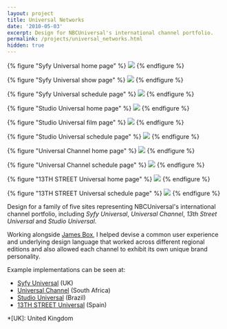 ```yaml
---
layout: project
title: Universal Networks
date: '2010-05-03'
excerpt: Design for NBCUniversal's international channel portfolio.
permalink: /projects/universal_networks.html
hidden: true
---
```

{% figure "Syfy Universal home page" %}
![](/assets/images/projects/universal_networks/0.jpg)
{% endfigure %}

{% figure "Syfy Universal show page" %}
![](/assets/images/projects/universal_networks/1.jpg)
{% endfigure %}

{% figure "Syfy Universal schedule page" %}
![](/assets/images/projects/universal_networks/2.jpg)
{% endfigure %}

{% figure "Studio Universal home page" %}
![](/assets/images/projects/universal_networks/3.jpg)
{% endfigure %}

{% figure "Studio Universal film page" %}
![](/assets/images/projects/universal_networks/4.jpg)
{% endfigure %}

{% figure "Studio Universal schedule page" %}
![](/assets/images/projects/universal_networks/5.jpg)
{% endfigure %}

{% figure "Universal Channel home page" %}
![](/assets/images/projects/universal_networks/6.jpg)
{% endfigure %}

{% figure "Universal Channel schedule page" %}
![](/assets/images/projects/universal_networks/7.jpg)
{% endfigure %}

{% figure "13TH STREET Universal home page" %}
![](/assets/images/projects/universal_networks/8.jpg)
{% endfigure %}

{% figure "13TH STREET Universal schedule page" %}
![](/assets/images/projects/universal_networks/9.jpg)
{% endfigure %}

Design for a family of five sites representing NBCUniversal's international channel portfolio, including <cite>Syfy Universal</cite>, <cite>Universal Channel</cite>, <cite>13th Street Universal</cite> and <cite>Studio Universal</cite>.

Working alongside [James Box][1], I helped devise a common user experience and underlying design language that worked across different regional editions and also allowed each channel to exhibit its own unique brand personality.

Example implementations can be seen at:

* [Syfy Universal][2] (UK)
* [Universal Channel][3] (South Africa)
* [Studio Universal][4] (Brazil)
* [13TH STREET Universal][5] (Spain)

[1]: http://clearleft.com/is/james-box/
[2]: http://syfy.co.uk/
[3]: http://universalchannel.co.za/
[4]: http://br.studiouniversal.com/
[5]: http://calle13universal.es/

*[UK]: United Kingdom